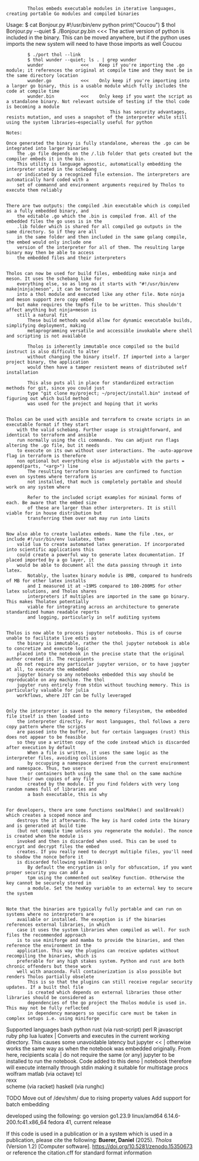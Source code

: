             Tholos embeds executable modules in iterative languages, creating portable Go modules and compiled binaries

Usage:      $ cat Bonjour.py 
            #!/usr/bin/env python
            print("Coucou")
            $ thol Bonjour.py --quiet
            $ ./Bonjour.py.bin  <<<    The active version of python is included in the binary. This can be moved anywhere, but if the python uses imports the new system will need to have those imports as well
            Coucou

            $ ./port thol --link
            $ thol wunder --quiet; ls . | grep wunder
            wunder              <<<    Keep if you're importing the .go module; it references the original at compile time and they must be in the same directory location
            wunder.go           <<<    Only keep if you're importing into a larger go binary, this is a usable module which fully includes the code at compile time
            wunder.bin          <<<    Only keep if you want the script as a standalone binary. Not relevant outside of testing if the thol code is becoming a module
                                           This has security advantages, resists mutation, and uses a snapshot of the interpreter while still using the system libraries—especially useful for python

    Notes:

    Once generated the binary is fully standalone, whereas the .go can be integrated into larger binaries
        The .go file depends on the /.lib folder that gets created but the compiler embeds it in the bin.
        This utility is language agnostic, automatically embedding the interpreter stated in the schebang
        or indicated by a recognized file extension. The interpreters are automatically hard coded with a
        set of commannd and environment arguments required by Tholos to execute them reliably


    There are two outputs: the compiled .bin executable which is compiled as a fully embedded binary, and
        the editable .go which the .bin is compiled from. All of the embedded files the go uses is in the
        .lib folder which is shared for all compiled go outputs in the same directory. So if they are all
        in the same folder and then included in the same golang compile, the embed would only include one
        version of the interpreter for all of them. The resulting large binary may then be able to access
        the embedded files and their interpreters


    Tholos can now be used for build files, embedding make ninja and meson. It uses the schebang like for
        everything else, so as long as it starts with "#!/usr/bin/env make|ninja|meson", it can be turned
        into a thol module and executed like any other file. Note ninja and meson support zero copy embed
        but make requires the tmpfs file to be written. This shouldn't affect anything but ninja+meson is
        still a natural fit
            These build methods would allow for dynamic executable builds, simplifying deployment, making
            metaprogramming versatile and accessible invokable where shell and scripting is not available

            Tholos is inherently immutable once compiled so the build instruct is also difficult to alter
            without changing the binary itself. If imported into a larger project binary, the application
            would then have a tamper resistent means of distributed self installation

            This also puts all in place for standardized extraction methods for git, since you could just
            type "git clone my/project; ~/project/install.bin" instead of figuring out which build method
            was used for the project and hoping that it works


    Tholos can be used with ansible and terraform to create scripts in an executable format if they start
        with the valid schebang. Further usage is straightforward, and identical to terraform and ansible
        run normally using the cli commands. You can adjust run flags altering the .go file, but it needs
        to execute on its own without user interactions. The -auto-approve flag in terraform is therefore
        non optional but everything else is adjustable with the parts = append(parts, "<arg>") line
            The resulting terraform binaries are confirmed to function even on systems where terraform is
            not installed, that much is completely portable and should work on any system where

            Refer to the included script examples for minimal forms of each. Be aware that the embed size
            of these are larger than other interpreters. It is still viable for in house distribution but
            transferring them over nat may run into limits


    Now also able to create lualatex embeds. Name the file .tex, or include #!/usr/bin/env lualatex, then
        valid lua to create automated latex generation. If incorporated into scientific applications this
        could create a powerful way to generate latex documentation. If placed imported by a go layer, it
        would be able to document all the data passing through it into latex. 
            Notably, the luatex binary module is 8MB, compared to hundreds of MB for other latex installs
            and I measured it at ~19MS compared to 100-200MS for other latex solutions, and Tholos shares
            interpreters if multiples are imported in the same go binary. This makes Tholatex potentially
            viable for integrating across an architecture to generate standardized human readable reports
            and logging, particularly in self auditing systems 


    Tholos is now able to process jupyter notebooks. This is of course unable to facilitate live edits as
        the binary is immutable, rather the thol jupyter notebook is able to concretize and execute logic
        placed into the notebook in the precise state that the original author created it. The recipients
        do not require any particular jupyter version, or to have jupyter at all, to execute the embedded
        jupyter binary so any notebooks embedded this way should be reproducable on any machine. The thol
        jupyter runs entirely from stdin without touching memory. This is particularly valuable for julia
        workflows, where JIT can be fully leveraged 


    Only the interpreter is saved to the memory filesystem, the embedded file itself is then loaded into
        the interpreter directly. For most languages, thol follows a zero copy pattern where the scripts
        are passed into the buffer, but for certain languages (rust) this does not appear to be feasible
        so they use a written copy of the code instead which is discarded after execution by default
            When a file is written, it uses the same logic as the interpreter files, avoiding collisions
            by occupying a namespace derived from the current environment and namespace. Thus, two users
            or containers both using the same thol on the same machine have their own copies of any file
            created by the module. If you find folders with very long random names full of libraries and
            a bash executable, this is why


    For developers, there are some functions sealMake() and sealBreak() which creates a scoped nonce and
        destroys the it afterwards. The key is hard coded into the binary and is generated at build time
        (but not compile time unless you regenerate the module). The nonce is created when the module is
        invoked and then is discarded when used. This can be used to encrypt and decrypt files the embed
        creates. If you really need to decrypt multiple files, you'll need to shadow the nonce before it
        is discarded following sealBreak()
            By default the encryption is only for obfuscation, if you want proper security you can add a
            tpm using the commented out sealKey function. Otherwise the key cannot be securely stored in
            a module. Set the hexKey variable to an external key to secure the system


    Note that the binaries are typically fully portable and can run on systems where no interpreters are
        available or installed. The exception is if the binaries references external libraries, in which
        case it uses the system libraries when compiled as well. For such files the recommended approach
        is to use miniforge and mamba to provide the binaries, and then reference the environment in the
        application. This way the plugins can receive updates without recompiling the binaries, which is
        preferable for any high stakes system. Python and rust are both chronic offenders but these work
        well with anaconda. Full containerization is also possible but renders Tholos partially obselete
            This is so that the plugins can still receive regular security updates. If a built thol file
            is created which depends on external libraries those other libraries should be considered as
            dependencies of the go project the Tholos module is used in. This may not be fully reflected
            in dependency managers so specific care must be taken in complex setups i.e. using miniforge


Supported languages
bash
python
rust      (via rust-script)
perl
R
javascript
ruby
php
lua
luatex         | Converts and executes in the current working directory. This causes some unavoidable latency but
jupyter     << | otherwise works the same way as when the notebook was embedded originally. From here, recipients
scala          | do not require the same (or any) jupyter to be installed to run the notebook. Code added to this
deno           | notebook therefore will execute internally through stdin making it suitable for multistage procs
wolfram
matlab    (via octave)
tcl                  
rexx                 
scheme    (via racket)
haskell   (via runghc)


TODO
    Move out of /dev/shm/ due to rising property values
    Add support for batch embedding


developed using the following:
    go version go1.23.9 linux/amd64
    6.14.6-200.fc41.x86_64
        fedora 41, current release


If this code is used in a publication or in a system which is used in a publication, please cite the following:
    **Buerer, Daniel** (2025). *Tholos* (Version 1.2) [Computer software].
    https://doi.org/10.5281/zenodo.15350673
or reference the citation.cff for standard format information
